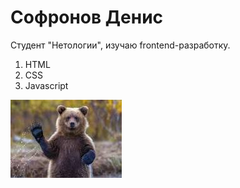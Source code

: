 # Софронов Денис
Студент "Нетологии", изучаю frontend-разработку.

1. HTML
1. CSS
1. Javascript

![ФОТО](img/загруженное.jpg)
